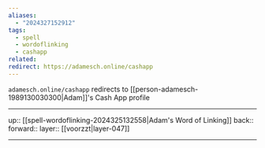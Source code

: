 ```yaml
---
aliases:
  - "2024327152912"
tags:
  - spell
  - wordoflinking
  - cashapp
related: 
redirect: https://adamesch.online/cashapp
---
```


`adamesch.online/cashapp` redirects to [[person-adamesch-1989130030300|Adam]]'s Cash App profile

***

up:: [[spell-wordoflinking-2024325132558|Adam's Word of Linking]]
back:: 
forward:: 
layer:: [[voorzzt|layer-047]]

***
